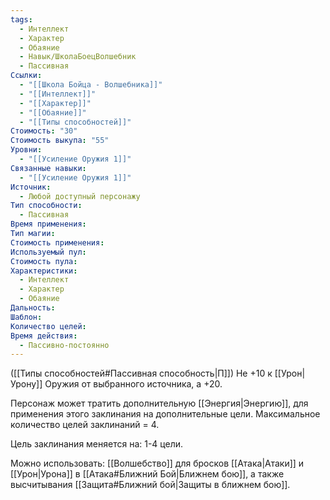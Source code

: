 ```yaml
---
tags:
  - Интеллект
  - Характер
  - Обаяние
  - Навык/ШколаБоецВолшебник
  - Пассивная
Ссылки:
  - "[[Школа Бойца - Волшебника]]"
  - "[[Интеллект]]"
  - "[[Характер]]"
  - "[[Обаяние]]"
  - "[[Типы способностей]]"
Стоимость: "30"
Стоимость выкупа: "55"
Уровни:
  - "[[Усиление Оружия 1]]"
Связанные навыки:
  - "[[Усиление Оружия 1]]"
Источник:
  - Любой доступный персонажу
Тип способности:
  - Пассивная
Время применения: 
Тип магии: 
Стоимость применения: 
Используемый пул: 
Стоимость пула: 
Характеристики:
  - Интеллект
  - Характер
  - Обаяние
Дальность: 
Шаблон: 
Количество целей: 
Время действия:
  - Пассивно-постоянно
---
```

([[Типы способностей#Пассивная способность|П]]) Не +10 к [[Урон|Урону]] Оружия от выбранного источника, а +20. 

Персонаж может тратить дополнительную [[Энергия|Энергию]], для применения этого заклинания на дополнительные цели. Максимальное количество целей заклинаний = 4. 

Цель заклинания меняется на: 1-4 цели.  

Можно использовать: [[Волшебство]] для бросков [[Атака|Атаки]] и [[Урон|Урона]] в [[Атака#Ближний Бой|Ближнем бою]], а также высчитывания [[Защита#Ближний бой|Защиты в ближнем бою]].

